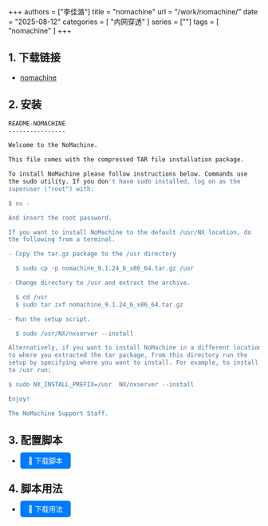 +++
authors = ["李佳潞"]
title = "nomachine"
url = "/work/nomachine/"
date = "2025-08-12"
categories = [
    "内网穿透"
]
series = [""]
tags = [
   "nomachine"
]
+++

## 1. 下载链接

- [nomachine](https://download.nomachine.com/download/?id=1&platform=linux)

## 2. 安装

```bash
README-NOMACHINE
----------------

Welcome to the NoMachine.

This file comes with the compressed TAR file installation package.

To install NoMachine please follow instructions below. Commands use
the sudo utility. If you don't have sudo installed, log on as the
superuser ("root") with:

$ su -

And insert the root password.

If you want to install NoMachine to the default /usr/NX location, do
the following from a terminal.

- Copy the tar.gz package to the /usr directory

  $ sudo cp -p nomachine_9.1.24_6_x86_64.tar.gz /usr

- Change directory to /usr and extract the archive.

  $ cd /usr
  $ sudo tar zxf nomachine_9.1.24_6_x86_64.tar.gz

- Run the setup script.

  $ sudo /usr/NX/nxserver --install

Alternatively, if you want to install NoMachine in a different location
to where you extracted the tar package, from this directory run the
setup by specifying where you want to install. For example, to install
to /usr run:

$ sudo NX_INSTALL_PREFIX=/usr  NX/nxserver --install

Enjoy!

The NoMachine Support Staff.
```

## 3. 配置脚本
- <a href="/file/nomachine.sh" download style="padding: 8px 16px; background: #007BFF; color: white; border-radius: 5px; text-decoration: none;">📎 下载脚本</a>

## 4. 脚本用法

- <a href="/file/readme.md" download style="padding: 8px 16px; background: #007BFF; color: white; border-radius: 5px; text-decoration: none;">📎 下载用法</a>